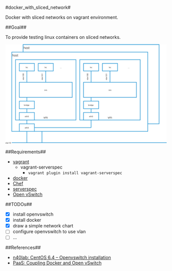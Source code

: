 #docker_with_sliced_network#

Docker with sliced networks on vagrant environment.

##Goal##

To provide testing linux containers on sliced networks.

![simple network chart](images/lxc_ovs_vm_host.png "network chart")

##Requirements##
- [vagrant](http://www.vagrantup.com/)
    - vagrant-serverspec
        - `vagrant plugin install vagrant-serverspec`
- [docker](https://www.docker.io/)
- [Chef](http://www.getchef.com/chef/)
- [serverspec](http://serverspec.org/)
- [Open vSwitch](http://openvswitch.org/)

##TODOs##
- [x] install openvswitch
- [x] install docker
- [x] draw a simple network chart
- [ ] configure openvswitch to use vlan
- [ ] ...

##References##

- [n40lab: CentOS 6.4 – Openvswitch installation](http://n40lab.wordpress.com/2013/06/03/centos-6-4-openvswitch-installation/)
- [PaaS: Coupling Docker and Open vSwitch](http://fbevmware.blogspot.jp/2013/12/coupling-docker-and-open-vswitch.html)
